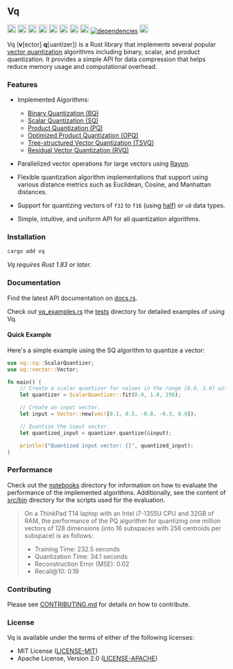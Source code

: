 ## Vq

[<img alt="tests" src="https://img.shields.io/github/actions/workflow/status/habedi/vq/tests.yml?label=tests&style=flat&labelColor=555555&logo=github" height="20">](https://github.com/habedi/vq/actions/workflows/tests.yml)
[<img alt="lints" src="https://img.shields.io/github/actions/workflow/status/habedi/vq/lints.yml?label=lints&style=flat&labelColor=555555&logo=github" height="20">](https://github.com/habedi/vq/actions/workflows/lints.yml)
[<img alt="code coverage" src="https://img.shields.io/codecov/c/github/habedi/vq?style=flat&labelColor=555555&logo=codecov" height="20">](https://codecov.io/gh/habedi/vq)
[<img alt="codefactor" src="https://img.shields.io/codefactor/grade/github/habedi/vq?style=flat&labelColor=555555&logo=codefactor" height="20">](https://www.codefactor.io/repository/github/habedi/vq)
[<img alt="crates.io" src="https://img.shields.io/crates/v/vq.svg?label=crates.io&style=flat&color=fc8d62&logo=rust" height="20">](https://crates.io/crates/vq)
[<img alt="docs.rs" src="https://img.shields.io/badge/docs.rs-vq-66c2a5?label=docs.rs&style=flat&labelColor=555555&logo=docs.rs" height="20">](https://docs.rs/vq)
[<img alt="downloads" src="https://img.shields.io/crates/d/vq?label=downloads&style=flat&labelColor=555555&logo=rust" height="20">](https://crates.io/crates/vq)
[<img alt="msrv" src="https://img.shields.io/badge/msrv-1.83.0-orange?label=msrv&style=flat&labelColor=555555&logo=rust" height="20">](https://github.com/rust-lang/rust/releases/tag/1.83.0)
[<img alt="dependencies" src="https://deps.rs/repo/github/habedi/vq/status.svg">](https://deps.rs/repo/github/habedi/vq)
[<img alt="license" src="https://img.shields.io/badge/license-mit%2Fapache--2.0-007ec6?label=license&style=flat&labelColor=555555&logo=open-source-initiative" height="20">](https://github.com/habedi/vq)

Vq (**v**[ector] **q**[uantizer]) is a Rust library that implements several
popular [vector quantization](https://en.wikipedia.org/wiki/Vector_quantization) algorithms including binary, scalar,
and product quantization.
It provides a simple API for data compression that helps reduce memory usage and computational overhead.

### Features

- Implemented Algorithms:
    - [Binary Quantization (BQ)](src/bq.rs)
    - [Scalar Quantization (SQ)](src/sq.rs)
    - [Product Quantization (PQ)](https://ieeexplore.ieee.org/document/5432202)
    - [Optimized Product Quantization (OPQ)](https://ieeexplore.ieee.org/document/6619223)
    - [Tree-structured Vector Quantization (TSVQ)](https://ieeexplore.ieee.org/document/515493)
    - [Residual Vector Quantization (RVQ)](https://pmc.ncbi.nlm.nih.gov/articles/PMC3231071/)

- Parallelized vector operations for large vectors using [Rayon](https://crates.io/crates/rayon).
- Flexible quantization algorithm implementations that support using various distance metrics such as Euclidean, Cosine,
  and Manhattan distances.
- Support for quantizing vectors of `f32` to `f16` (using [half](https://crates.io/crates/half)) or `u8` data types.
- Simple, intuitive, and uniform API for all quantization algorithms.

### Installation

```bash
cargo add vq
```

*Vq requires Rust 1.83 or later.*

### Documentation

Find the latest API documentation on [docs.rs](https://docs.rs/vq).

Check out [vq_examples.rs](src/bin/vq_examples.rs) the [tests](tests) directory for detailed examples of using Vq.

#### Quick Example

Here's a simple example using the SQ algorithm to quantize a vector:

```rust
use vq::sq::ScalarQuantizer;
use vq::vector::Vector;

fn main() {
    // Create a scalar quantizer for values in the range [0.0, 1.0] with 256 levels.
    let quantizer = ScalarQuantizer::fit(0.0, 1.0, 256);

    // Create an input vector.
    let input = Vector::new(vec![0.1, 0.5, -0.8, -0.3, 0.9]);

    // Quantize the input vector.
    let quantized_input = quantizer.quantize(&input);

    println!("Quantized input vector: {}", quantized_input);
}
```

### Performance

Check out the [notebooks](notebooks/) directory for information on how to evaluate the performance of the implemented
algorithms.
Additionally, see the content of [src/bin](src/bin/) directory for the scripts used for the evaluation.

> On a ThinkPad T14 laptop with an Intel i7-1355U CPU and 32GB of RAM, the performance of the PQ algorithm for
> quantizing one million vectors of 128 dimensions (into 16 subspaces with 256 centroids per subspace) is as follows:
>   - Training Time: 232.5 seconds
>   - Quantization Time: 34.1 seconds
>   - Reconstruction Error (MSE): 0.02
>   - Recall@10: 0.19

### Contributing

Please see [CONTRIBUTING.md](CONTRIBUTING.md) for details on how to contribute.

### License

Vq is available under the terms of either of the following licenses:

- MIT License ([LICENSE-MIT](LICENSE-MIT))
- Apache License, Version 2.0 ([LICENSE-APACHE](LICENSE-APACHE))
